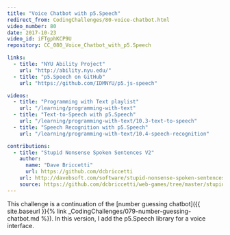 ```yaml
---
title: "Voice Chatbot with p5.Speech"
redirect_from: CodingChallenges/80-voice-chatbot.html
video_number: 80
date: 2017-10-23
video_id: iFTgphKCP9U
repository: CC_080_Voice_Chatbot_with_p5.Speech

links:
  - title: "NYU Ability Project"
    url: "http://ability.nyu.edu/"
  - title: "p5.Speech on GitHub"
    url: "https://github.com/IDMNYU/p5.js-speech"

videos:
  - title: "Programming with Text playlist"
    url: "/learning/programming-with-text"
  - title: "Text-to-Speech with p5.Speech"
    url: "/learning/programming-with-text/10.3-text-to-speech"
  - title: "Speech Recognition with p5.Speech"
    url: "/learning/programming-with-text/10.4-speech-recognition"

contributions:
  - title: "Stupid Nonsense Spoken Sentences V2"
    author:
      name: "Dave Briccetti"
      url: https://github.com/dcbriccetti
    url: http://davebsoft.com/software/stupid-nonsense-spoken-sentences/
    source: https://github.com/dcbriccetti/web-games/tree/master/stupid-nonsense-spoken-sentences
---
```


This challenge is a continuation of the [number guessing chatbot]({{ site.baseurl }}{% link _CodingChallenges/079-number-guessing-chatbot.md %}). In this version, I add the p5.Speech library for a voice interface.
